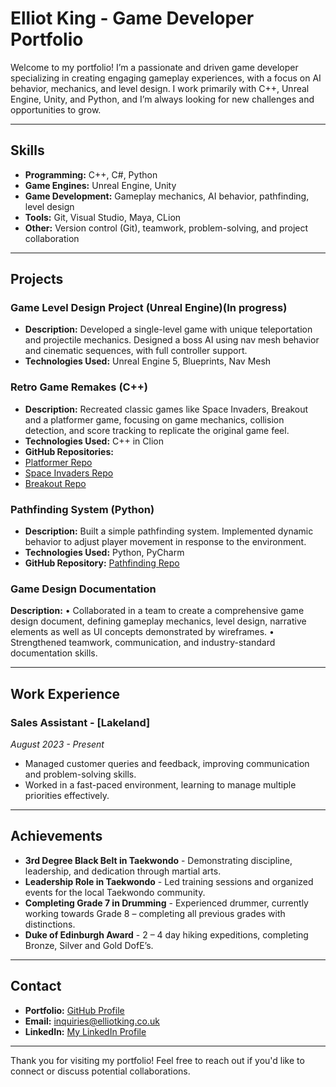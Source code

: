 # Elliot King - Game Developer Portfolio

Welcome to my portfolio! I’m a passionate and driven game developer specializing in creating engaging gameplay experiences, with a focus on AI behavior, mechanics, and level design. I work primarily with C++, Unreal Engine, Unity, and Python, and I’m always looking for new challenges and opportunities to grow.

---

## Skills

- **Programming:** C++, C#, Python
- **Game Engines:** Unreal Engine, Unity
- **Game Development:** Gameplay mechanics, AI behavior, pathfinding, level design
- **Tools:** Git, Visual Studio, Maya, CLion
- **Other:** Version control (Git), teamwork, problem-solving, and project collaboration

---

## Projects

### **Game Level Design Project (Unreal Engine)(In progress)**
- **Description:** Developed a single-level game with unique teleportation and projectile mechanics. Designed a boss AI using nav mesh behavior and cinematic sequences, with full controller support.
- **Technologies Used:** Unreal Engine 5, Blueprints, Nav Mesh


### **Retro Game Remakes (C++)**
- **Description:** Recreated classic games like Space Invaders, Breakout and a platformer game, focusing on game mechanics, collision detection, and score tracking to replicate the original game feel.
- **Technologies Used:** C++ in Clion
- **GitHub Repositories:** 
- [Platformer Repo](https://github.com/X-Critix-X/PlatformerGame)
- [Space Invaders Repo](https://github.com/X-Critix-X/SpaceInvaders)
- [Breakout Repo](https://github.com/X-Critix-X/Breakout)

### **Pathfinding System (Python)**
- **Description:** Built a simple pathfinding system. Implemented dynamic behavior to adjust player movement in response to the environment.
- **Technologies Used:** Python, PyCharm
- **GitHub Repository:** [Pathfinding Repo](https://github.com/X-Critix-X/Pathfinding)

### **Game Design Documentation** 
**Description:**
•	Collaborated in a team to create a comprehensive game design document, defining gameplay mechanics, level design, narrative elements as well as UI concepts demonstrated by wireframes.
•	Strengthened teamwork, communication, and industry-standard documentation skills.


---

## Work Experience

### **Sales Assistant** - [Lakeland]
*August 2023 - Present*
- Managed customer queries and feedback, improving communication and problem-solving skills.
- Worked in a fast-paced environment, learning to manage multiple priorities effectively.

---

## Achievements

- **3rd Degree Black Belt in Taekwondo** - Demonstrating discipline, leadership, and dedication through martial arts.
- **Leadership Role in Taekwondo** - Led training sessions and organized events for the local Taekwondo community.
- **Completing Grade 7 in Drumming** - Experienced drummer, currently working towards Grade 8 – completing all previous grades with distinctions.
- **Duke of Edinburgh Award** -  2 – 4 day hiking expeditions, completing Bronze, Silver and Gold DofE’s.

---

## Contact

- **Portfolio:** [GitHub Profile](https://github.com/X-Critix-X)
- **Email:** [inquiries@elliotking.co.uk](mailto:inquiries@elliotking.co.uk)
- **LinkedIn:** [My LinkedIn Profile](https://www.linkedin.com/in/elliot-king-31a41b214/)

---

Thank you for visiting my portfolio! Feel free to reach out if you'd like to connect or discuss potential collaborations.
